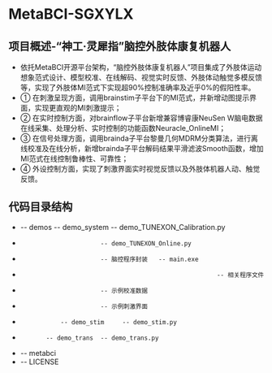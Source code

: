 # MetaBCI-SGXYLX

## 项目概述-“神工·灵犀指”脑控外肢体康复机器人
- 依托MetaBCI开源平台架构，“脑控外肢体康复机器人”项目集成了外肢体运动想象范式设计、模型校准、在线解码、视觉实时反馈、外肢体动触觉多模反馈等，实现了外肢体MI范式下实现超90%控制准确率及近乎0%的假阳性率。
- ① 在刺激呈现方面，调用brainstim子平台下的MI范式，并新增动图提示界面，实现更直观的MI刺激提示；
- ② 在实时控制方面，对brainflow子平台新增兼容博睿康NeuSen W脑电数据在线采集、处理分析、实时控制的功能函数Neuracle_OnlineMI；
- ③ 在信号处理方面，调用brainda子平台黎曼几何MDRM分类算法，进行离线校准及在线分析，新增brainda子平台解码结果平滑滤波Smooth函数，增加MI范式在线控制鲁棒性、可靠性；
- ④ 外设控制方面，实现了刺激界面实时视觉反馈以及外肢体机器人动、触觉反馈。

## 代码目录结构
- -- demos -- demo_system	-- demo_TUNEXON_Calibration.py
-	                        -- demo_TUNEXON_Online.py
-	                        -- 脑控程序封装 	-- main.exe
-								                            -- 相关程序文件
-	                        -- 示例校准数据
-	                        -- 示例刺激界面
-			     -- demo_stim	  -- demo_stim.py
-	         -- demo_trans	-- demo_trans.py
-	-- metabci	
-	-- LICENSE

